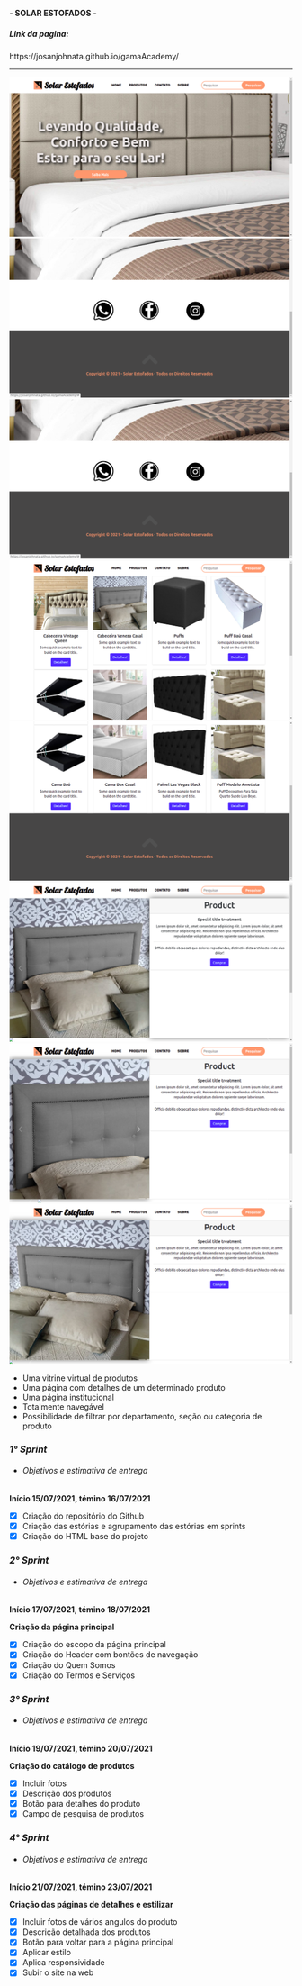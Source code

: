 **- SOLAR ESTOFADOS -**

<h5>Link da pagina:</h5>https://josanjohnata.github.io/gamaAcademy/
<hr/>

![alt text](https://github.com/josanjohnata/gamaAcademy/blob/challengeStore/featuredImages/1.png)
![alt text](https://github.com/josanjohnata/gamaAcademy/blob/challengeStore/featuredImages/2.png)
![alt text](https://github.com/josanjohnata/gamaAcademy/blob/challengeStore/featuredImages/3.png)
![alt text](https://github.com/josanjohnata/gamaAcademy/blob/challengeStore/featuredImages/4.png)
![alt text](https://github.com/josanjohnata/gamaAcademy/blob/challengeStore/featuredImages/5.png)
![alt text](https://github.com/josanjohnata/gamaAcademy/blob/challengeStore/featuredImages/6.png)
![alt text](https://github.com/josanjohnata/gamaAcademy/blob/challengeStore/featuredImages/7.png)
![alt text](https://github.com/josanjohnata/gamaAcademy/blob/challengeStore/featuredImages/8.png)

* Uma vitrine virtual de produtos
* Uma página com detalhes de um determinado produto
* Uma página institucional
* Totalmente navegável
* Possibilidade de filtrar por departamento, seção ou categoria de produto

**_<h3>1° Sprint</h3>_**

* **<h6>Objetivos e estimativa de entrega</h6>**

**Início 15/07/2021, témino 16/07/2021**

- [x] Criação do repositório do Github
- [x] Criação das estórias e agrupamento das estórias em sprints
- [x] Criação do HTML base do projeto

**_<h3>2° Sprint</h3>_**

* **<h6>Objetivos e estimativa de entrega</h6>**

**Início 17/07/2021, témino 18/07/2021**

**Criação da página principal**

- [x] Criação do escopo da página principal
- [x] Criação do Header com bontões de navegação
- [x] Criação do Quem Somos
- [x] Criação do Termos e Serviços

**_<h3>3° Sprint</h3>_**

* **<h6>Objetivos e estimativa de entrega</h6>**

**Início 19/07/2021, témino 20/07/2021**

**Criação do catálogo de produtos**

- [x] Incluir fotos
- [x] Descrição dos produtos
- [x] Botão para detalhes do produto
- [x] Campo de pesquisa de produtos

**_<h3>4° Sprint</h3>_**

* **<h6>Objetivos e estimativa de entrega</h6>**

**Início 21/07/2021, témino 23/07/2021**

**Criação das páginas de detalhes e estilizar**

- [x] Incluir fotos de vários angulos do produto
- [x] Descrição detalhada dos produtos
- [x] Botão para voltar para a página principal
- [x] Aplicar estilo
- [x] Aplica responsividade
- [x] Subir o site na web
